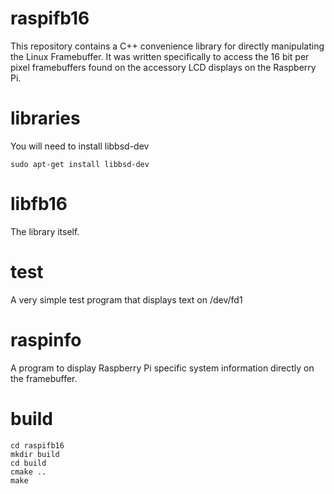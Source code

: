 # raspifb16
This repository contains a C++ convenience library for directly manipulating
the Linux Framebuffer. It was written specifically to access the 16 bit per
pixel framebuffers found on the accessory LCD displays on the Raspberry Pi.

# libraries

You will need to install libbsd-dev

	sudo apt-get install libbsd-dev

# libfb16
The library itself.

# test
A very simple test program that displays text on /dev/fd1

# raspinfo
A program to display Raspberry Pi specific system information directly on
the framebuffer.

# build

	cd raspifb16
	mkdir build
	cd build
	cmake ..
	make

